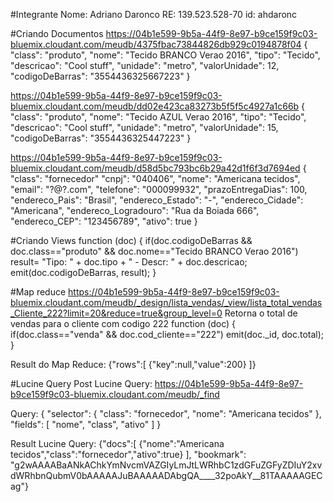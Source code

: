 #Integrante
Nome: Adriano Daronco
RE: 139.523.528-70
id: ahdaronc

#Criando Documentos
https://04b1e599-9b5a-44f9-8e97-b9ce159f9c03-bluemix.cloudant.com/meudb/4375fbac73844826db929c0194878f04
{
"class": "produto",
"nome": "Tecido BRANCO Verao 2016",
"tipo": "Tecido",
"descricao": "Cool stuff",
"unidade": "metro",
"valorUnidade": 12,
"codigoDeBarras": "3554436325667223"
}

https://04b1e599-9b5a-44f9-8e97-b9ce159f9c03-bluemix.cloudant.com/meudb/dd02e423ca83273b5f5f5c4927a1c66b
{
"class": "produto",
"nome": "Tecido AZUL Verao 2016",
"tipo": "Tecido",
"descricao": "Cool stuff",
"unidade": "metro",
"valorUnidade": 15,
"codigoDeBarras": "3554436325447223"
}

https://04b1e599-9b5a-44f9-8e97-b9ce159f9c03-bluemix.cloudant.com/meudb/d58d5bc793bc6b29a42d1f6f3d7694ed
{
"class": "fornecedor"
"cnpj": "040406",
"nome": "Americana tecidos",
"email": "?@?.com",
"telefone": "000099932",
"prazoEntregaDias": 100,
"endereco_Pais": "Brasil",
"endereco_Estado": "-",
"endereco_Cidade": "Americana",
"endereco_Logradouro": "Rua da Boiada 666",
"endereco_CEP": "123456789",
"ativo": true
}

#Criando Views
function (doc) {
   if(doc.codigoDeBarras && doc.class=="produto" && doc.nome=="Tecido BRANCO Verao 2016")   
   result= "Tipo: " + doc.tipo + " - Descr: " + doc.descricao;
   emit(doc.codigoDeBarras, result);
}

#Map reduce 
https://04b1e599-9b5a-44f9-8e97-b9ce159f9c03-bluemix.cloudant.com/meudb/_design/lista_vendas/_view/lista_total_vendas_Cliente_222?limit=20&reduce=true&group_level=0
Retorna o total de vendas para o cliente com codigo 222
function (doc) {
  if(doc.class=="venda" && doc.cod_cliente=="222")
  emit(doc._id, doc.total);
}

Result do Map Reduce:
{"rows":[
{"key":null,"value":200}
]}

#Lucine Query
Post Lucine Query:
https://04b1e599-9b5a-44f9-8e97-b9ce159f9c03-bluemix.cloudant.com/meudb/_find

Query:
{
"selector": {
"class": "fornecedor",
"nome": "Americana tecidos"
},
 "fields": [
    "nome", "class", "ativo"
]
}

Result Lucine Query:
{"docs":[
{"nome":"Americana tecidos","class":"fornecedor","ativo":true}
],
"bookmark": "g2wAAAABaANkAChkYmNvcmVAZGIyLmJtLWRhbC1zdGFuZGFyZDIuY2xvdWRhbnQubmV0bAAAAAJuBAAAAADAbgQA____32poAkY__81TAAAAAGECag"}

